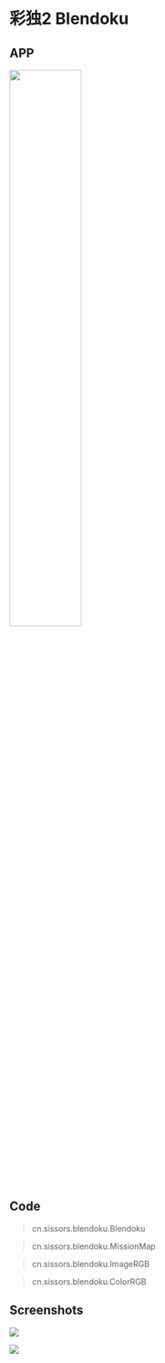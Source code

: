 # 彩独2 Blendoku

## APP

<img src="https://ws4.sinaimg.cn/large/006tNc79gy1g2yniyzdwuj312m0l8q54.jpg" width="50%" height="50%">

## Code

> cn.sissors.blendoku.Blendoku

> cn.sissors.blendoku.MissionMap

> cn.sissors.blendoku.ImageRGB

> cn.sissors.blendoku.ColorRGB

## Screenshots

![](https://ws2.sinaimg.cn/large/006tNc79gy1g2yn98z8o1j31400u00v6.jpg)

![](https://ws1.sinaimg.cn/large/006tNc79gy1g2yn9bkqzhj31400u0q5o.jpg)


